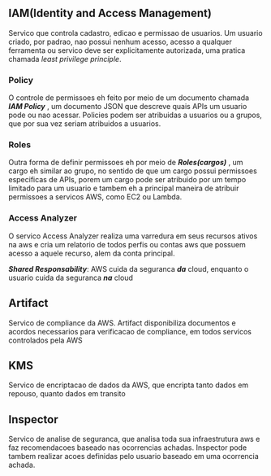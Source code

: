 
## IAM(Identity and Access Management)

Servico que controla cadastro, edicao e permissao de usuarios. Um usuario criado, por padrao, nao possui nenhum acesso, acesso a qualquer ferramenta ou servico deve ser explicitamente autorizada, uma pratica chamada *least privilege principle*.

### Policy

O controle de permissoes eh feito por meio de um documento chamada ***IAM Policy*** , um documento JSON que descreve quais APIs um usuario pode ou nao acessar. Policies podem ser 
atribuidas a usuarios ou a grupos, que por sua vez seriam atribuidos a usuarios.

### Roles

Outra forma de definir permissoes eh por meio de ***Roles(cargos)*** , um cargo eh similar ao grupo, no sentido de que um cargo possui permissoes especificas de APIs, porem um cargo pode ser atribuido por um tempo limitado para um usuario e tambem eh a principal maneira de atribuir permissoes a servicos AWS, como EC2 ou Lambda.


### Access Analyzer
O servico Access Analyzer realiza uma varredura em seus recursos ativos na aws e cria um relatorio de todos perfis ou contas aws que possuem acesso a aquele recurso, alem da conta principal.

 ***Shared Responsability***: AWS cuida da seguranca ***da*** cloud, enquanto o usuario cuida da seguranca ***na*** cloud

## Artifact

Servico de compliance da AWS. Artifact disponibiliza documentos e acordos necessarios para verificacao de compliance, em todos servicos controlados pela AWS

## KMS

Servico de encriptacao de dados da AWS, que encripta tanto dados em repouso, quanto dados em transito

## Inspector

Servico de analise de seguranca, que analisa toda sua infraestrutura aws e faz recomendacoes baseado nas ocorrencias achadas. Inspector pode tambem realizar acoes definidas pelo usuario baseado em uma ocorrencia achada.